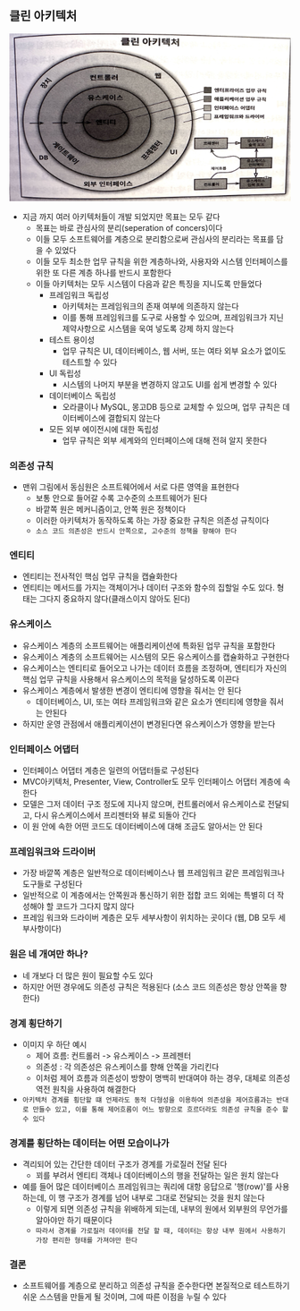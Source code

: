 ## 클린 아키텍처

<img src = "../img/IMG_5445.jpg" width = "600" height = "300">

- 지금 까지 여러 아키텍처들이 개발 되었지만 목표는 모두 같다
    - 목표는 바로 관심사의 분리(seperation of concers)이다
    - 이들 모두 소프트웨어를 계층으로 분리함으로써 관심사의 분리라는 목표를 담을 수 있었다
    - 이들 모두 최소한 업무 규칙을 위한 계층하나와, 사용자와 시스템 인터페이스를 위한 또 다른 계층 하나를 반드시 포함한다
    - 이들 아키텍처는 모두 시스템이 다음과 같은 특징을 지니도록 만들었다
        - 프레임워크 독립성
            - 아키텍처는 프레임워크의 존재 여부에 의존하지 않는다
            - 이를 통해 프레임워크를 도구로 사용할 수 있으며, 프레임워크가 지닌 제약사항으로 시스템을 욱여 넣도록 강제 하지 않는다
        - 테스트 용이성
            - 업무 규칙은 UI, 데이터베이스, 웹 서버, 또는 여타 외부 요소가 없이도 테스트할 수 있다
        - UI 독립성
            - 시스템의 나머지 부분을 변경하지 않고도 UI를 쉽게 변경할 수 있다
        - 데이터베이스 독립성
            - 오라클이나 MySQL, 몽고DB 등으로 교체할 수 있으며, 업무 규칙은 데이터베이스에 결합되지 않는다
        - 모든 외부 에이전시에 대한 독립성
            - 업무 규칙은 외부 세계와의 인터페이스에 대해 전혀 알지 못한다

### 의존성 규칙

- 맨위 그림에서 동심원은 소프트웨어에서 서로 다른 영역을 표현한다
    - 보통 안으로 들어갈 수록 고수준의 소프트웨어가 된다
    - 바깥쪽 원은 메커니즘이고, 안쪽 원은 정책이다
    - 이러한 아키텍처가 동작하도록 하는 가장 중요한 규칙은 의존성 규칙이다
    - `소스 코드 의존성은 반드시 안쪽으로, 고수준의 정책을 향해야 한다`

### 엔티티

- 엔티티는 전사적인 핵심 업무 규칙을 캡슐화한다
- 엔티티는 메서드를 가지는 객체이거나 데이터 구조와 함수의 집할일 수도 있다. 형태는 그다지 중요하지 않다(클래스이지 않아도 된다)

### 유스케이스

- 유스케이스 계층의 소프트웨어는 애플리케이션에 특화된 업무 규칙을 포함한다
- 유스케이스 계층의 소프트웨어는 시스템의 모든 유스케이스를 캡슐화하고 구현한다
- 유스케이스는 엔티티로 들어오고 나가는 데이터 흐름을 조정하며, 엔티티가 자신의 핵심 업무 규칙을 사용해서 유스케이스의 목적을 달성하도록 이끈다
- 유스케이스 계층에서 발생한 변경이 엔티티에 영향을 줘서는 안 된다
    - 데이터베이스, UI, 또는 여타 프레임워크와 같은 요소가 엔티티에 영향을 줘서는 안된다
- 하지만 운영 관점에서 애플리케이션이 변경된다면 유스케이스가 영향을 받는다

### 인터페이스 어댑터

- 인터페이스 어댑터 계층은 일련의 어댑터들로 구성된다
- MVC아키텍처, Presenter, View, Controller도 모두 인터페이스 어댑터 계층에 속한다
- 모델은 그저 데이터 구조 정도에 지나지 않으며, 컨트롤러에서 유스케이스로 전달되고, 다시 유스케이스에서 프리젠터와 뷰로 되돌아 간다
- 이 원 안에 속한 어떤 코드도 데이터베이스에 대해 조금도 알아서는 안 된다

### 프레임워크와 드라이버

- 가장 바깥쪽 계층은 일반적으로 데이터베이스나 웹 프레임워크 같은 프레임워크나 도구들로 구성된다
- 일반적으로 이 계층에서는 안쪽원과 통신하기 위한 접합 코드 외에는 특별히 더 작성해야 할 코드가 그다지 많지 않다
- 프레임 워크와 드라이버 계층은 모두 세부사항이 위치하는 곳이다 (웹, DB 모두 세부사항이다)

### 원은 네 개여만 하나?

- 네 개보다 더 많은 원이 필요할 수도 있다
- 하지만 어떤 경우에도 의존성 규칙은 적용된다 (소스 코드 의존성은 항상 안쪽을 향한다)

### 경계 횡단하기

- 이미지 우 하단 예시
    - 제어 흐름: 컨트롤러 -> 유스케이스 -> 프레젠터
    - 의존성 : 각 의존성은 유스케이스를 향해 안쪽을 가리킨다
    - 이처럼 제어 흐름과 의존성이 방향이 명백히 반대여야 하는 경우, 대체로 의존성 역전 원칙을 사용하여 해결한다
- `아키텍처 경계를 횡단할 떄 언제라도 동적 다형성을 이용하여 의존성을 제어흐름과는 반대로 만들수 있고, 이를 통해 제어흐름이 어느 방향으로 흐르더라도 의존성 규칙을 준수 할 수 있다`

### 경계를 횡단하는 데이터는 어떤 모습이나가

- 격리되어 있는 간단한 데이터 구조가 경계를 가로질러 전달 된다
    - 꾀를 부려서 엔티티 객체나 데이터베이스의 행을 전달하는 일은 원치 않는다
- 예를 들어 많은 데이터베이스 프레임워크는 쿼리에 대항 응답으로 '행(row)'를 사용하는데, 이 행 구조가 경계를 넘어 내부로 그대로 전달되는 것을 원치 않는다
    - 이렇게 되면 의존성 규칙을 위배하게 되는데, 내부의 원에서 외부원의 무언가를 알아야만 하기 때문이다
    - `따라서 경계를 가로질러 데이터를 전달 할 때, 데이터는 항상 내부 원에서 사용하기 가장 편리한 형태를 가져야만 한다`

### 결론

- 소프트웨어를 계층으로 분리하고 의존성 규칙을 준수한다면 본질적으로 테스트하기 쉬운 스스템을 만들게 될 것이며, 그에 따른 이점을 누릴 수 있다 